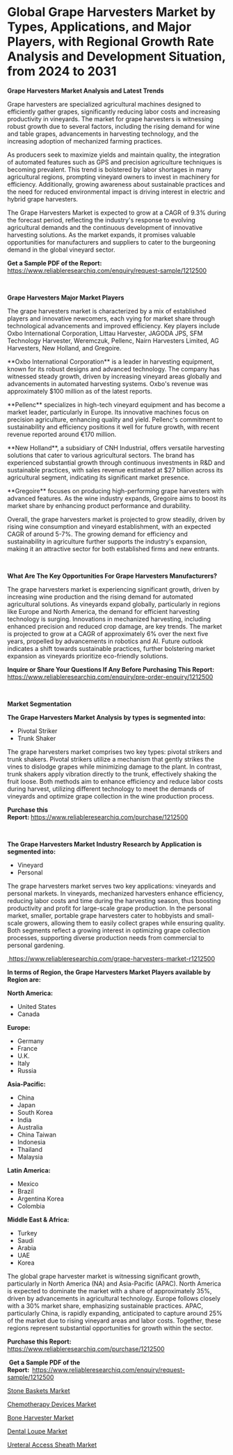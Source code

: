 <p><h1>Global Grape Harvesters Market by Types, Applications, and Major Players, with Regional Growth Rate Analysis and Development Situation, from 2024 to 2031</h1></p><p><strong>Grape Harvesters Market Analysis and Latest Trends</strong></p>
<p><p>Grape harvesters are specialized agricultural machines designed to efficiently gather grapes, significantly reducing labor costs and increasing productivity in vineyards. The market for grape harvesters is witnessing robust growth due to several factors, including the rising demand for wine and table grapes, advancements in harvesting technology, and the increasing adoption of mechanized farming practices. </p><p>As producers seek to maximize yields and maintain quality, the integration of automated features such as GPS and precision agriculture techniques is becoming prevalent. This trend is bolstered by labor shortages in many agricultural regions, prompting vineyard owners to invest in machinery for efficiency. Additionally, growing awareness about sustainable practices and the need for reduced environmental impact is driving interest in electric and hybrid grape harvesters. </p><p>The Grape Harvesters Market is expected to grow at a CAGR of 9.3% during the forecast period, reflecting the industry's response to evolving agricultural demands and the continuous development of innovative harvesting solutions. As the market expands, it promises valuable opportunities for manufacturers and suppliers to cater to the burgeoning demand in the global vineyard sector.</p></p>
<p><strong>Get a Sample PDF of the Report:&nbsp;</strong> <a href="https://www.reliableresearchiq.com/enquiry/request-sample/1212500?utm_campaign=1137&utm_medium=2&utm_source=Github&utm_content=ia&utm_term=17122024&utm_id=grape-harvesters">https://www.reliableresearchiq.com/enquiry/request-sample/1212500</a></p>
<p>&nbsp;</p>
<p><strong>Grape Harvesters Major Market Players</strong></p>
<p><p>The grape harvesters market is characterized by a mix of established players and innovative newcomers, each vying for market share through technological advancements and improved efficiency. Key players include Oxbo International Corporation, Littau Harvester, JAGODA JPS, SFM Technology Harvester, Weremczuk, Pellenc, Nairn Harvesters Limited, AG Harvesters, New Holland, and Gregoire.</p><p>**Oxbo International Corporation** is a leader in harvesting equipment, known for its robust designs and advanced technology. The company has witnessed steady growth, driven by increasing vineyard areas globally and advancements in automated harvesting systems. Oxbo's revenue was approximately $100 million as of the latest reports.</p><p>**Pellenc** specializes in high-tech vineyard equipment and has become a market leader, particularly in Europe. Its innovative machines focus on precision agriculture, enhancing quality and yield. Pellenc's commitment to sustainability and efficiency positions it well for future growth, with recent revenue reported around €170 million.</p><p>**New Holland**, a subsidiary of CNH Industrial, offers versatile harvesting solutions that cater to various agricultural sectors. The brand has experienced substantial growth through continuous investments in R&D and sustainable practices, with sales revenue estimated at $27 billion across its agricultural segment, indicating its significant market presence.</p><p>**Gregoire** focuses on producing high-performing grape harvesters with advanced features. As the wine industry expands, Gregoire aims to boost its market share by enhancing product performance and durability.</p><p>Overall, the grape harvesters market is projected to grow steadily, driven by rising wine consumption and vineyard establishment, with an expected CAGR of around 5-7%. The growing demand for efficiency and sustainability in agriculture further supports the industry's expansion, making it an attractive sector for both established firms and new entrants.</p></p>
<p>&nbsp;</p>
<p><strong>What Are The Key Opportunities For Grape Harvesters Manufacturers?</strong></p>
<p><p>The grape harvesters market is experiencing significant growth, driven by increasing wine production and the rising demand for automated agricultural solutions. As vineyards expand globally, particularly in regions like Europe and North America, the demand for efficient harvesting technology is surging. Innovations in mechanized harvesting, including enhanced precision and reduced crop damage, are key trends. The market is projected to grow at a CAGR of approximately 6% over the next five years, propelled by advancements in robotics and AI. Future outlook indicates a shift towards sustainable practices, further bolstering market expansion as vineyards prioritize eco-friendly solutions.</p></p>
<p><strong>Inquire or Share Your Questions If Any Before Purchasing This Report:</strong> <a href="https://www.reliableresearchiq.com/enquiry/pre-order-enquiry/1212500?utm_campaign=1137&utm_medium=2&utm_source=Github&utm_content=ia&utm_term=17122024&utm_id=grape-harvesters">https://www.reliableresearchiq.com/enquiry/pre-order-enquiry/1212500</a></p>
<p>&nbsp;</p>
<p><strong>Market Segmentation</strong></p>
<p><strong>The Grape Harvesters Market Analysis by types is segmented into:</strong></p>
<p><ul><li>Pivotal Striker</li><li>Trunk Shaker</li></ul></p>
<p><p>The grape harvesters market comprises two key types: pivotal strikers and trunk shakers. Pivotal strikers utilize a mechanism that gently strikes the vines to dislodge grapes while minimizing damage to the plant. In contrast, trunk shakers apply vibration directly to the trunk, effectively shaking the fruit loose. Both methods aim to enhance efficiency and reduce labor costs during harvest, utilizing different technology to meet the demands of vineyards and optimize grape collection in the wine production process.</p></p>
<p><strong>Purchase this Report:&nbsp;</strong><a href="https://www.reliableresearchiq.com/purchase/1212500?utm_campaign=1137&utm_medium=2&utm_source=Github&utm_content=ia&utm_term=17122024&utm_id=grape-harvesters">https://www.reliableresearchiq.com/purchase/1212500</a></p>
<p>&nbsp;</p>
<p><strong>The Grape Harvesters Market Industry Research by Application is segmented into:</strong></p>
<p><ul><li>Vineyard</li><li>Personal</li></ul></p>
<p><p>The grape harvesters market serves two key applications: vineyards and personal markets. In vineyards, mechanized harvesters enhance efficiency, reducing labor costs and time during the harvesting season, thus boosting productivity and profit for large-scale grape production. In the personal market, smaller, portable grape harvesters cater to hobbyists and small-scale growers, allowing them to easily collect grapes while ensuring quality. Both segments reflect a growing interest in optimizing grape collection processes, supporting diverse production needs from commercial to personal gardening.</p></p>
<p><a href="https://www.reliableresearchiq.com/grape-harvesters-market-r1212500?utm_campaign=1137&utm_medium=2&utm_source=Github&utm_content=ia&utm_term=17122024&utm_id=grape-harvesters">&nbsp;https://www.reliableresearchiq.com/grape-harvesters-market-r1212500</a></p>
<p><strong>In terms of Region, the Grape Harvesters Market Players available by Region are:</strong></p>
<p>
    <p> <strong> North America: </strong>
        <ul>
            <li>United States</li>
            <li>Canada</li>
        </ul>
        </p> 
    <p> <strong> Europe: </strong>
        <ul>
            <li>Germany</li>
            <li>France</li>
            <li>U.K.</li>
            <li>Italy</li>
            <li>Russia</li>
        </ul>
        </p> 
    <p> <strong> Asia-Pacific: </strong>
        <ul>
            <li>China</li>
            <li>Japan</li>
            <li>South Korea</li>
            <li>India</li>
            <li>Australia</li>
            <li>China Taiwan</li>
            <li>Indonesia</li>
            <li>Thailand</li>
            <li>Malaysia</li>
        </ul>
        </p> 
    <p> <strong> Latin America: </strong>
        <ul>
            <li>Mexico</li>
            <li>Brazil</li>
            <li>Argentina Korea</li>
            <li>Colombia</li>
        </ul>
        </p> 
    <p> <strong> Middle East & Africa: </strong>
        <ul>
            <li>Turkey</li>
            <li>Saudi</li>
            <li>Arabia</li>
            <li>UAE</li>
            <li>Korea</li>
        </ul>
    </p>
    </p>
<p><p>The global grape harvester market is witnessing significant growth, particularly in North America (NA) and Asia-Pacific (APAC). North America is expected to dominate the market with a share of approximately 35%, driven by advancements in agricultural technology. Europe follows closely with a 30% market share, emphasizing sustainable practices. APAC, particularly China, is rapidly expanding, anticipated to capture around 25% of the market due to rising vineyard areas and labor costs. Together, these regions represent substantial opportunities for growth within the sector.</p></p>
<p><strong>Purchase this Report: </strong><a href="https://www.reliableresearchiq.com/purchase/1212500?utm_campaign=1137&utm_medium=2&utm_source=Github&utm_content=ia&utm_term=17122024&utm_id=grape-harvesters">https://www.reliableresearchiq.com/purchase/1212500</a></p>
<p>&nbsp;<strong>Get a Sample PDF of the Report:&nbsp;&nbsp;</strong><a href="https://www.reliableresearchiq.com/enquiry/request-sample/1212500?utm_campaign=1137&utm_medium=2&utm_source=Github&utm_content=ia&utm_term=17122024&utm_id=grape-harvesters">https://www.reliableresearchiq.com/enquiry/request-sample/1212500</a></p>
<p><strong></strong></p>
<p><p><a href="https://www.linkedin.com/pulse/stone-baskets-market-growth-projections-2024-2031-112-cagr-kjbse?utm_campaign=1137&utm_medium=2&utm_source=Github&utm_content=ia&utm_term=17122024&utm_id=grape-harvesters">Stone Baskets Market</a></p><p><a href="https://www.linkedin.com/pulse/projected-growth-chemotherapy-devices-market-anticipating-cagr-ynotf?utm_campaign=1137&utm_medium=2&utm_source=Github&utm_content=ia&utm_term=17122024&utm_id=grape-harvesters">Chemotherapy Devices Market</a></p><p><a href="https://www.linkedin.com/pulse/in-depth-bone-harvester-market-report-growth-evaluation-xrvae?utm_campaign=1137&utm_medium=2&utm_source=Github&utm_content=ia&utm_term=17122024&utm_id=grape-harvesters">Bone Harvester Market</a></p><p><a href="https://www.linkedin.com/pulse/exploring-dental-loupe-market-dynamics-projected-cagr-135-gcere?utm_campaign=1137&utm_medium=2&utm_source=Github&utm_content=ia&utm_term=17122024&utm_id=grape-harvesters">Dental Loupe Market</a></p><p><a href="https://www.linkedin.com/pulse/close-examination-ureteral-access-sheath-market-size-scopeprojected-zhvve?utm_campaign=1137&utm_medium=2&utm_source=Github&utm_content=ia&utm_term=17122024&utm_id=grape-harvesters">Ureteral Access Sheath Market</a></p></p>